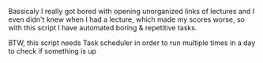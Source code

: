 Bassicaly I really got bored with opening unorganized links of lectures and I even didn't knew when I had a lecture, which made my scores
worse, so with this script I have automated boring & repetitive tasks.

BTW, this script needs Task scheduler in order to run multiple times in a day to check if something is up
